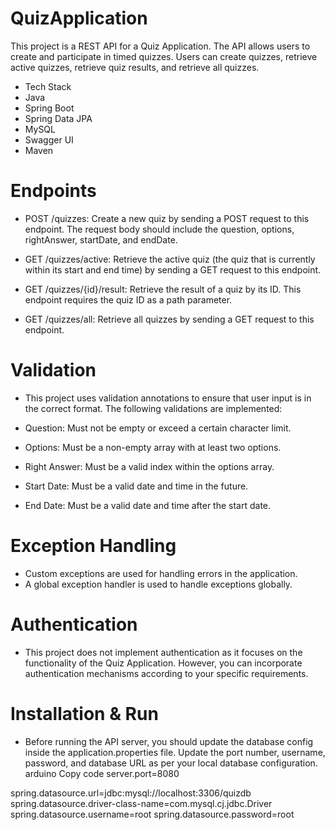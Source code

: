 # QuizApplication
This project is a REST API for a Quiz Application. The API allows users to create and participate in timed quizzes. Users can create quizzes, retrieve active quizzes, retrieve quiz results, and retrieve all quizzes.

- Tech Stack
- Java
- Spring Boot
- Spring Data JPA
- MySQL
- Swagger UI
- Maven

# Endpoints
- POST /quizzes: Create a new quiz by sending a POST request to this endpoint. The request body should include the question, options, rightAnswer, startDate, and endDate.

- GET /quizzes/active: Retrieve the active quiz (the quiz that is currently within its start and end time) by sending a GET request to this endpoint.

- GET /quizzes/{id}/result: Retrieve the result of a quiz by its ID. This endpoint requires the quiz ID as a path parameter.

- GET /quizzes/all: Retrieve all quizzes by sending a GET request to this endpoint.

# Validation
- This project uses validation annotations to ensure that user input is in the correct format. The following validations are implemented:

- Question: Must not be empty or exceed a certain character limit.

- Options: Must be a non-empty array with at least two options.

- Right Answer: Must be a valid index within the options array.

- Start Date: Must be a valid date and time in the future.

- End Date: Must be a valid date and time after the start date.

# Exception Handling
- Custom exceptions are used for handling errors in the application.
- A global exception handler is used to handle exceptions globally.
# Authentication
- This project does not implement authentication as it focuses on the functionality of the Quiz Application. However, you can incorporate authentication mechanisms according to your specific requirements.
# Installation & Run
- Before running the API server, you should update the database config inside the application.properties file.
Update the port number, username, password, and database URL as per your local database configuration.
arduino
Copy code
server.port=8080

spring.datasource.url=jdbc:mysql://localhost:3306/quizdb
spring.datasource.driver-class-name=com.mysql.cj.jdbc.Driver
spring.datasource.username=root
spring.datasource.password=root
